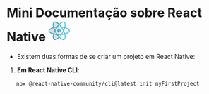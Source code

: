 # Mini Documentação sobre React Native ![Ícone](img/reactNative.png)

- Existem duas formas de se criar um projeto em React Native:

1. **Em React Native CLI**:

```bash
   npx @react-native-community/cli@latest init myFirstProject
```

  